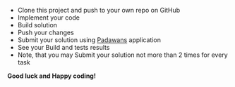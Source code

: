 
- Clone this project and push to your own repo on GitHub
- Implement your code
- Build solution
- Push your changes
- Submit your solution using [Padawans]() application
- See your Build and tests results
- Note, that you may Submit your solution not more than 2 times for every task


**Good luck and Happy coding!**
